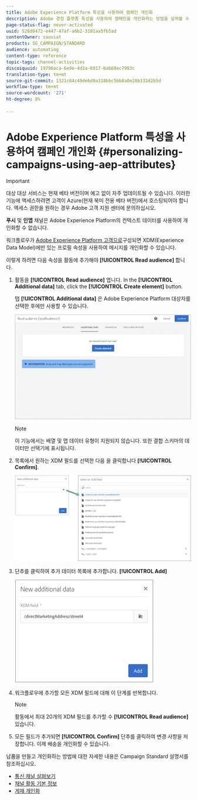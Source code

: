```yaml
---
title: Adobe Experience Platform 특성을 사용하여 캠페인 개인화
description: Adobe 경험 플랫폼 특성을 사용하여 캠페인을 개인화하는 방법을 살펴볼 수 있습니다.
page-status-flag: never-activated
uuid: 528d9472-e447-47af-a6b2-3181aa5fb5ad
contentOwner: sauviat
products: SG_CAMPAIGN/STANDARD
audience: automating
content-type: reference
topic-tags: channel-activities
discoiquuid: 19796aca-6e9e-4d3a-8917-ba660ec7993c
translation-type: tm+mt
source-git-commit: 1321c84c49de6d9a318bbc5bb8a0e28b332d2b5d
workflow-type: tm+mt
source-wordcount: '271'
ht-degree: 8%

---
```



# Adobe Experience Platform 특성을 사용하여 캠페인 개인화 {#personalizing-campaigns-using-aep-attributes}

>[!IMPORTANT]
>
>대상 대상 서비스는 현재 베타 버전이며 예고 없이 자주 업데이트될 수 있습니다. 이러한 기능에 액세스하려면 고객이 Azure(현재 북미 전용 베타 버전)에서 호스팅되어야 합니다. 액세스 권한을 원하는 경우 Adobe 고객 지원 센터에 문의하십시오.
>
>**푸시** 및 **인앱** 채널은 Adobe Experience Platform의 컨텍스트 데이터를 사용하여 개인화할 수 없습니다.

워크플로우가 [Adobe Experience Platform 고객으로](../../audiences/using/aep-about-audience-destinations-service.md)구성되면 XDM(Experience Data Model)에만 있는 프로필 속성을 사용하여 메시지를 개인화할 수 있습니다.

이렇게 하려면 다음 속성을 활동에 추가해야 **[!UICONTROL Read audience]** 합니다.

1. 활동을 **[!UICONTROL Read audience]** 엽니다. In the **[!UICONTROL Additional data]** tab, click the **[!UICONTROL Create element]** button.

   탭 **[!UICONTROL Additional data]** 은 Adobe Experience Platform 대상자를 선택한 후에만 사용할 수 있습니다.

   ![](assets/aep_wkf_readaudience_attributes.png)

   >[!NOTE]
   >
   >이 기능에서는 배열 및 맵 데이터 유형이 지원되지 않습니다. 또한 결합 스키마의 데이터만 선택기에 표시됩니다.

1. 목록에서 원하는 XDM 필드를 선택한 다음 을 클릭합니다 **[!UICONTROL Confirm]**.

   ![](assets/aep_wkf_readaudience_perso1.png)

1. 단추를 클릭하여 추가 데이터 목록에 추가합니다. **[!UICONTROL Add]**

   ![](assets/aep_wkf_readaudience_perso3.png)

1. 워크플로우에 추가할 모든 XDM 필드에 대해 이 단계를 반복합니다.

   >[!NOTE]
   >
   >활동에서 최대 20개의 XDM 필드를 추가할 수 **[!UICONTROL Read audience]** 있습니다.

1. 모든 필드가 추가되면 **[!UICONTROL Confirm]** 단추를 클릭하여 변경 사항을 저장합니다. 이제 배송을 개인화할 수 있습니다.

납품을 만들고 개인화하는 방법에 대한 자세한 내용은 Campaign Standard 설명서를 참조하십시오.

* [통신 채널 살펴보기](../../channels/using/get-started-communication-channels.md)
* [채널 활동 기본 정보](../../automating/using/about-channel-activities.md)
* [게재 개인화](../../designing/using/personalization.md)

